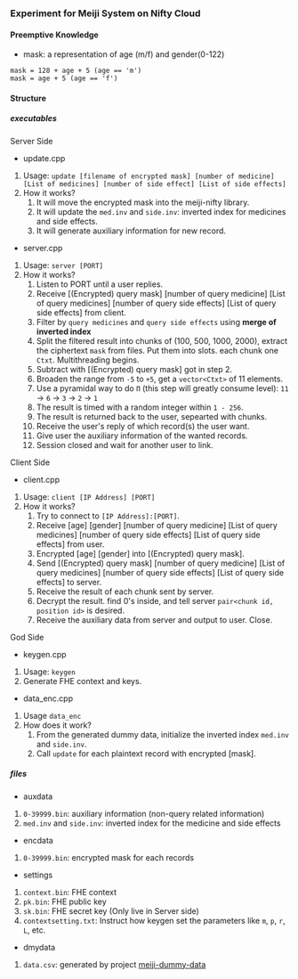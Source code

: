 ### Experiment for Meiji System on Nifty Cloud

#### Preemptive Knowledge

- mask: a representation of age (m/f) and gender(0-122)
```
mask = 128 + age + 5 (age == 'm')
mask = age + 5 (age == 'f')
```

#### Structure

##### executables
Server Side
- update.cpp
1. Usage: `update [filename of encrypted mask] [number of medicine] [List of medicines] [number of side effect] [List of side effects]`
2. How it works?
    1. It will move the encrypted mask into the meiji-nifty library.
    2. It will update the `med.inv` and `side.inv`: inverted index for medicines and side effects.
    3. It will generate auxiliary information for new record.

- server.cpp
1. Usage: `server [PORT]`
2. How it works?
    1. Listen to PORT until a user replies.
    2. Receive [(Encrypted) query mask] [number of query medicine] [List of query medicines] [number of query side effects] [List of query side effects] from client.
    3. Filter by `query medicines` and `query side effects` using **merge of inverted index**
    4. Split the filtered result into chunks of (100, 500, 1000, 2000), extract the ciphertext `mask` from files. Put them into slots. each chunk one `Ctxt`. Multithreading begins.
    5. Subtract with [(Encrypted) query mask] got in step 2.
    6. Broaden the range from `-5` to `+5`, get a `vector<Ctxt>` of 11 elements.
    7. Use a pyramidal way to do `Π` (this step will greatly consume level): `11` -> `6` -> `3` -> `2` -> `1`
    8. The result is timed with a random integer within `1 - 256`.
    9. The result is returned back to the user, sepearted with chunks.
    10. Receive the user's reply of which record(s) the user want.
    11. Give user the auxiliary information of the wanted records.
    12. Session closed and wait for another user to link.

Client Side
- client.cpp
1. Usage: `client [IP Address] [PORT]`
2. How it works?
    1. Try to connect to `[IP Address]:[PORT]`.
    2. Receive [age] [gender] [number of query medicine] [List of query medicines] [number of query side effects] [List of query side effects] from user.
    3. Encrypted [age] [gender] into [(Encrypted) query mask].
    4. Send [(Encrypted) query mask] [number of query medicine] [List of query medicines] [number of query side effects] [List of query side effects] to server.
    5. Receive the result of each chunk sent by server.
    6. Decrypt the result. find 0's inside, and tell server `pair<chunk id, position id>` is desired.
    7. Receive the auxiliary data from server and output to user. Close.

God Side
- keygen.cpp
1. Usage: `keygen`
2. Generate FHE context and keys.

- data_enc.cpp
1. Usage `data_enc`
2. How does it work?
    1. From the generated dummy data, initialize the inverted index `med.inv` and `side.inv`.
    2. Call `update` for each plaintext record with encrypted [mask].

##### files
- auxdata
1. `0-39999.bin`: auxiliary information (non-query related information)
2. `med.inv` and `side.inv`: inverted index for the medicine and side effects
- encdata
1. `0-39999.bin`: encrypted mask for each records
- settings
1. `context.bin`: FHE context
2. `pk.bin`: FHE public key
3. `sk.bin`: FHE secret key (Only live in Server side)
4. `contextsetting.txt`: Instruct how keygen set the parameters like `m`, `p`, `r`, `L`, etc.
- dmydata
1. `data.csv`: generated by project [meiji-dummy-data](https://fs.yama.info.waseda.ac.jp/amadeus/meiji-dummy-data)
